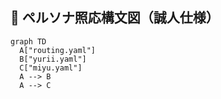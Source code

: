 ## 🧭 ペルソナ照応構文図（誠人仕様）

```mermaid
graph TD
  A["routing.yaml"]
  B["yurii.yaml"]
  C["miyu.yaml"]
  A --> B
  A --> C

